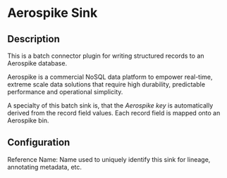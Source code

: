 
# Aerospike Sink

Description
---
This is a batch connector plugin for writing structured records to an Aerospike database. 

Aerospike is a commercial NoSQL data platform to empower real-time, extreme scale data solutions 
that require high durability, predictable performance and operational simplicity.

A specialty of this batch sink is, that the *Aerospike key* is automatically derived
from the record field values. Each record field is mapped onto an Aerospike bin.

Configuration
---
Reference Name: Name used to uniquely identify this sink for lineage, annotating metadata, etc.